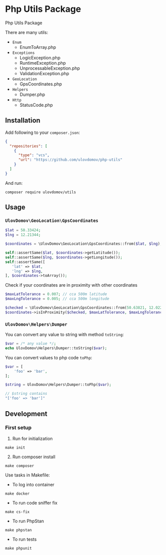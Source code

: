 # Php Utils Package

Php Utils Package

There are many utils:

- `Enum`
  - EnumToArray.php
- `Exceptions`
  - LogicException.php
  - RuntimeException.php
  - UnprocessableException.php
  - ValidationException.php
- `GeoLocation`
  - GpsCoordinates.php
- `Helpers`
  - Dumper.php
- `Http`
  - StatusCode.php

## Installation

Add following to your `composer.json`:

```json
{
  "repositories": [
    {
      "type": "vcs",
      "url": "https://github.com/ulovdomov/php-utils"
    }
  ]
}
```

And run:

```shell
composer require ulovdomov/utils
```

## Usage

### `UlovDomov\GeoLocation\GpsCoordinates`

```php
$lat = 50.33424;
$lng = 12.21344;

$coordinates = \UlovDomov\GeoLocation\GpsCoordinates::from($lat, $lng);

self::assertSame($lat, $coordinates->getLatitude());
self::assertSame($lng, $coordinates->getLongitude());
self::assertSame([
   'lat' => $lat,
   'lng' => $lng,
], $coordinates->toArray());
```

Check if your coordinates are in proximity with other coordinates

```php
$maxLatTolerance = 0.007; // cca 500m latitude
$maxLngTolerance = 0.005; // cca 500m longitude

$checked = \UlovDomov\GeoLocation\GpsCoordinates::from(50.63821, 12.02224);
$coordinates->isInProximity($checked, $maxLatTolerance, $maxLngTolerance);
```

### `UlovDomov\Helpers\Dumper`

You can convert any value to string with method `toString`:

```php
$var = /* any value */;
echo UlovDomov\Helpers\Dumper::toString($var);
```

You can convert values to php code `toPhp`:

```php
$var = [
    'foo' => 'bar',
];

$string = UlovDomov\Helpers\Dumper::toPhp($var);

// $string contains
"['foo' => 'bar']"
```

## Development

### First setup

1. Run for initialization
```shell
make init
```
2. Run composer install
```shell
make composer
```

Use tasks in Makefile:

- To log into container
```shell
make docker
```
- To run code sniffer fix
```shell
make cs-fix
```
- To run PhpStan
```shell
make phpstan
```
- To run tests
```shell
make phpunit
```